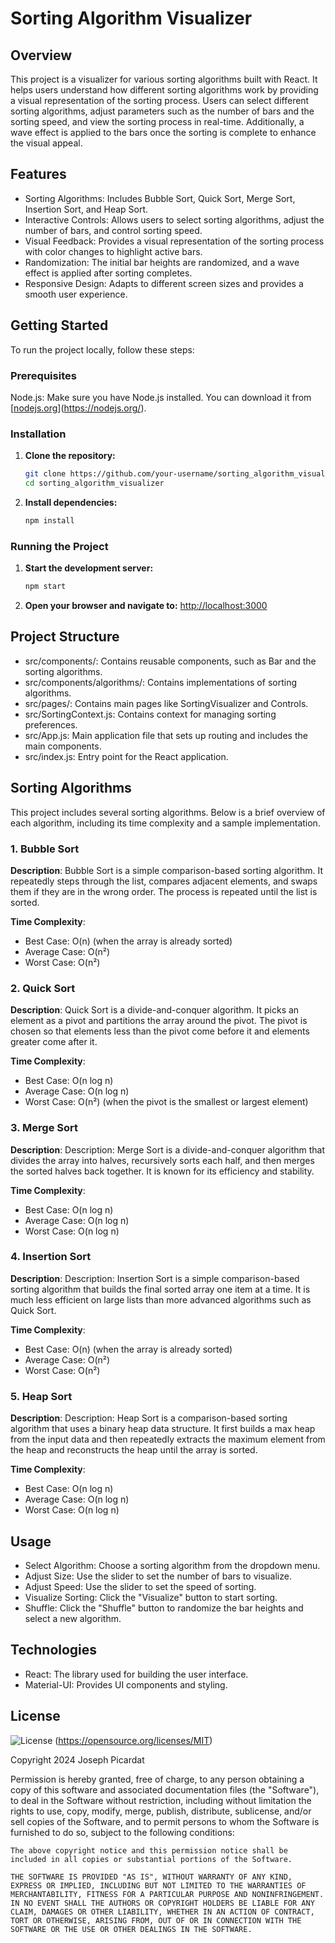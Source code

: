 # Sorting Algorithm Visualizer

## Overview

This project is a visualizer for various sorting algorithms built with React. It helps users understand how different sorting algorithms work by providing a visual representation of the sorting process. Users can select different sorting algorithms, adjust parameters such as the number of bars and the sorting speed, and view the sorting process in real-time. Additionally, a wave effect is applied to the bars once the sorting is complete to enhance the visual appeal.

## Features

-   Sorting Algorithms: Includes Bubble Sort, Quick Sort, Merge Sort, Insertion Sort, and Heap Sort.
-   Interactive Controls: Allows users to select sorting algorithms, adjust the number of bars, and control sorting speed.
-   Visual Feedback: Provides a visual representation of the sorting process with color changes to highlight active bars.
-   Randomization: The initial bar heights are randomized, and a wave effect is applied after sorting completes.
-   Responsive Design: Adapts to different screen sizes and provides a smooth user experience.

## Getting Started

To run the project locally, follow these steps:

### Prerequisites

Node.js: Make sure you have Node.js installed. You can download it from [[nodejs.org](nodejs.org)](https://nodejs.org/).

### Installation

1. **Clone the repository:**

    ```bash
    git clone https://github.com/your-username/sorting_algorithm_visualizer.git
    cd sorting_algorithm_visualizer
    ```

2. **Install dependencies:**

    ```bash
    npm install
    ```

### Running the Project

1. **Start the development server:**

    ```bash
    npm start
    ```

2. **Open your browser and navigate to:** [http://localhost:3000](http://localhost:3000)

## Project Structure

-   src/components/: Contains reusable components, such as Bar and the sorting algorithms.
-   src/components/algorithms/: Contains implementations of sorting algorithms.
-   src/pages/: Contains main pages like SortingVisualizer and Controls.
-   src/SortingContext.js: Contains context for managing sorting preferences.
-   src/App.js: Main application file that sets up routing and includes the main components.
-   src/index.js: Entry point for the React application.

## Sorting Algorithms

This project includes several sorting algorithms. Below is a brief overview of each algorithm, including its time complexity and a sample implementation.

### 1. Bubble Sort

**Description**: Bubble Sort is a simple comparison-based sorting algorithm. It repeatedly steps through the list, compares adjacent elements, and swaps them if they are in the wrong order. The process is repeated until the list is sorted.

**Time Complexity**:

-   Best Case: O(n) (when the array is already sorted)
-   Average Case: O(n²)
-   Worst Case: O(n²)

### 2. Quick Sort

**Description**: Quick Sort is a divide-and-conquer algorithm. It picks an element as a pivot and partitions the array around the pivot. The pivot is chosen so that elements less than the pivot come before it and elements greater come after it.

**Time Complexity**:

-   Best Case: O(n log n)
-   Average Case: O(n log n)
-   Worst Case: O(n²) (when the pivot is the smallest or largest element)

### 3. Merge Sort

**Description**: Description: Merge Sort is a divide-and-conquer algorithm that divides the array into halves, recursively sorts each half, and then merges the sorted halves back together. It is known for its efficiency and stability.

**Time Complexity**:

-   Best Case: O(n log n)
-   Average Case: O(n log n)
-   Worst Case: O(n log n)

### 4. Insertion Sort

**Description**: Description: Insertion Sort is a simple comparison-based sorting algorithm that builds the final sorted array one item at a time. It is much less efficient on large lists than more advanced algorithms such as Quick Sort.

**Time Complexity**:

-   Best Case: O(n) (when the array is already sorted)
-   Average Case: O(n²)
-   Worst Case: O(n²)

### 5. Heap Sort

**Description**: Description: Heap Sort is a comparison-based sorting algorithm that uses a binary heap data structure. It first builds a max heap from the input data and then repeatedly extracts the maximum element from the heap and reconstructs the heap until the array is sorted.

**Time Complexity**:

-   Best Case: O(n log n)
-   Average Case: O(n log n)
-   Worst Case: O(n log n)

## Usage

-   Select Algorithm: Choose a sorting algorithm from the dropdown menu.
-   Adjust Size: Use the slider to set the number of bars to visualize.
-   Adjust Speed: Use the slider to set the speed of sorting.
-   Visualize Sorting: Click the "Visualize" button to start sorting.
-   Shuffle: Click the "Shuffle" button to randomize the bar heights and select a new algorithm.

## Technologies

-   React: The library used for building the user interface.
-   Material-UI: Provides UI components and styling.

## License

![License](https://img.shields.io/badge/License-MIT-yellow.svg)
(https://opensource.org/licenses/MIT)

Copyright 2024 Joseph Picardat

Permission is hereby granted, free of charge, to any person obtaining a copy of this software and associated documentation files (the "Software"), to deal in the Software without restriction, including without limitation the rights to use, copy, modify, merge, publish, distribute, sublicense, and/or sell copies of the Software, and to permit persons to whom the Software is furnished to do so, subject to the following conditions:

    The above copyright notice and this permission notice shall be included in all copies or substantial portions of the Software.

    THE SOFTWARE IS PROVIDED "AS IS", WITHOUT WARRANTY OF ANY KIND, EXPRESS OR IMPLIED, INCLUDING BUT NOT LIMITED TO THE WARRANTIES OF MERCHANTABILITY, FITNESS FOR A PARTICULAR PURPOSE AND NONINFRINGEMENT. IN NO EVENT SHALL THE AUTHORS OR COPYRIGHT HOLDERS BE LIABLE FOR ANY CLAIM, DAMAGES OR OTHER LIABILITY, WHETHER IN AN ACTION OF CONTRACT, TORT OR OTHERWISE, ARISING FROM, OUT OF OR IN CONNECTION WITH THE SOFTWARE OR THE USE OR OTHER DEALINGS IN THE SOFTWARE.
